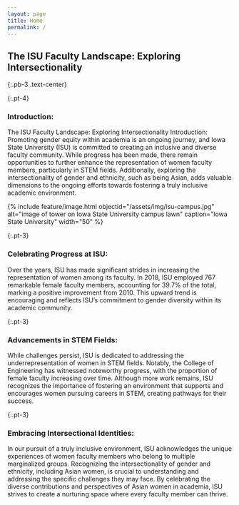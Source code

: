 ```yaml
---
layout: page
title: Home
permalink: /
---
```


## The ISU Faculty Landscape: Exploring Intersectionality
{:.pb-3 .text-center}

{:.pt-4}
### Introduction:

The ISU Faculty Landscape: Exploring Intersectionality
Introduction: Promoting gender equity within academia is an ongoing journey, and Iowa State University (ISU) is committed to creating an inclusive and diverse faculty community. While progress has been made, there remain opportunities to further enhance the representation of women faculty members, particularly in STEM fields. Additionally, exploring the intersectionality of gender and ethnicity, such as being Asian, adds valuable dimensions to the ongoing efforts towards fostering a truly inclusive academic environment.

{% include feature/image.html objectid="/assets/img/isu-campus.jpg" alt="image of tower on Iowa State University campus lawn" caption="Iowa State University" width="50" %}

{:.pt-3}
### Celebrating Progress at ISU:

Over the years, ISU has made significant strides in increasing the representation of women among its faculty. In 2018, ISU employed 767 remarkable female faculty members, accounting for 39.7% of the total, marking a positive improvement from 2010. This upward trend is encouraging and reflects ISU’s commitment to gender diversity within its academic community.

{:.pt-3}
### Advancements in STEM Fields:

While challenges persist, ISU is dedicated to addressing the underrepresentation of women in STEM fields. Notably, the College of Engineering has witnessed noteworthy progress, with the proportion of female faculty increasing over time. Although more work remains, ISU recognizes the importance of fostering an environment that supports and encourages women pursuing careers in STEM, creating pathways for their success.

{:.pt-3}
### Embracing Intersectional Identities:

In our pursuit of a truly inclusive environment, ISU acknowledges the unique experiences of women faculty members who belong to multiple marginalized groups. Recognizing the intersectionality of gender and ethnicity, including Asian women, is crucial to understanding and addressing the specific challenges they may face. By celebrating the diverse contributions and perspectives of Asian women in academia, ISU strives to create a nurturing space where every faculty member can thrive.